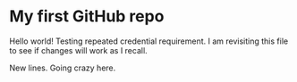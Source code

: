 # My first GitHub repo

Hello world! Testing repeated credential requirement.
I am revisiting this file to see if changes will work as I recall. 

New lines. Going crazy here.